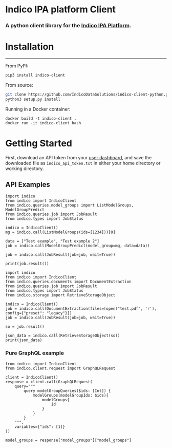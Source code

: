 # Indico IPA platform Client
### A python client library for the [Indico IPA Platform](https://app.indico.io/).

# Installation
--------------
From PyPI:
```bash
pip3 install indico-client
```

From source:
```bash
git clone https://github.com/IndicoDataSolutions/indico-client-python.git
python3 setup.py install
```

Running in a Docker container:
```
docker build -t indico-client .
docker run -it indico-client bash
```

# Getting Started

First, download an API token from your [user dashboard](https://app.indico.io/auth/user), and save the downloaded file as `indico_api_token.txt` in either your home directory or working directory.

## API Examples
```python3
import indico
from indico import IndicoClient
from indico.queries.model_groups import ListModelGroups, ModelGroupPredict
from indico.queries.job import JobResult
from indico.types import JobStatus

indico = IndicoClient()
mg = indico.call(ListModelGroups(ids=[1234]))[0]

data = ["Test example", "Test example 2"]
job = indico.call(ModelGroupPredict(model_group=mg, data=data))

job = indico.call(JobResult(job=job, wait=True))

print(job.result())
```
``` python3 
import indico
from indico import IndicoClient
from indico.queries.documents import DocumentExtraction
from indico.queries.job import JobResult
from indico.types import JobStatus
from indico.storage import RetrieveStorageObject

indico = IndicoClient()
job = indico.call(DocumentExtraction(files=[open("test.pdf", 'r'), config={"preset": "legacy"}])
job = indico.call(JobResult(job=job, wait=True))

so = job.result()

json_data = indico.call(RetrieveStorageObject(so))
print(json_data)
```

### Pure GraphQL example
```
from indico import IndicoClient
from indico.client.request import GraphQLRequest

client = IndicoClient()
response = client.call(GraphQLRequest(
    query="""
        query modelGroupQueries($ids: [Int]) {
	        modelGroups(modelGroupIds: $ids){
                modelGroups{
                    id
                }
            }
        }
    """, 
    variables={"ids": [1]}
))

model_groups = response["model_groups"]["model_groups"]
```
